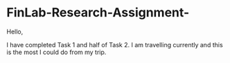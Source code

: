 # FinLab-Research-Assignment-

Hello,

I have completed Task 1 and half of Task 2. I am travelling currently and this is the most I could do from my trip. 

